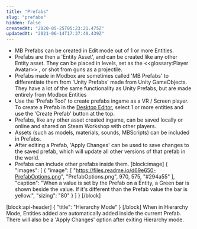 ```yaml
---
title: "Prefabs"
slug: "prefabs"
hidden: false
createdAt: "2020-05-25T05:23:21.475Z"
updatedAt: "2021-06-14T17:37:40.439Z"
---
```

* MB Prefabs can be created in Edit mode out of 1 or more Entities.
* Prefabs are then a 'Entity Asset', and can be created like any other Entity asset. They can be placed in levels, set as the <<glossary:Player Avatar>> , or shot from guns as a projectile.
* Prefabs made in Modbox are sometimes called 'MB Prefabs' to differentiate them from 'Unity Prefabs' made from Unity GameObjects. They have a lot of the same functionality as Unity Prefabs, but are made entirely from Modbox Entities
* Use the 'Prefab Tool' to create prefabs ingame as a VR / Screen player. To create a Prefab in the [Desktop Editor](doc:desktop-editor), select 1 or more entities and use the 'Create Prefab' button at the top.
* Prefabs, like any other asset created ingame, can be saved locally or online and shared on Steam Workshop with other players. 
* Assets (such as models, materials, sounds, MBScripts) can be included in Prefabs.
* After editing a Prefab, 'Apply Changes' can be used to save changes to the saved prefab, which will update all other versions of that prefab in the world.
* Prefabs can include other prefabs inside them.
[block:image]
{
  "images": [
    {
      "image": [
        "https://files.readme.io/d69e650-PrefabOptions.png",
        "PrefabOptions.png",
        970,
        575,
        "#294a55"
      ],
      "caption": "When a value is set by the Prefab on a Entity, a Green bar is shown beside the value. If it's different than the Prefab value the bar is yellow.",
      "sizing": "80"
    }
  ]
}
[/block]

[block:api-header]
{
  "title": "Hierarchy Mode"
}
[/block]
When in Hierarchy Mode, Entities added are automatically added inside the current Prefab. There will also be a 'Apply Changes' option after exiting Hierarchy mode.